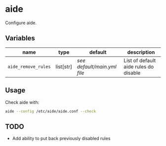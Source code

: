 # aide

Configure aide.

## Variables

| name                | type      | default                     | description                           |
| ------------------- | --------- | --------------------------- | ------------------------------------- |
| `aide_remove_rules` | list[str] | _see default/main.yml file_ | List of default aide rules do disable |

## Usage

Check aide with:

```bash
aide --config /etc/aide/aide.conf --check
```

## TODO

-   Add ability to put back previously disabled rules
